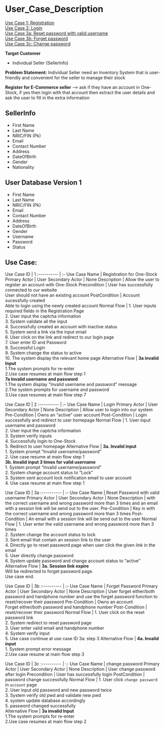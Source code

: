 # User_Case_Description

[Use Case 1: Registration](#use_case_1)  
[Use Case 2: Login](#use_case_2)  
[Use Case 3a: Reset password with valid username](#use_case_3a)  
[Use Case 3b: Forget password](#use_case_3b)  
[Use Case 3c: Change password](#use_case_3c)  

**Target Customer**
- Individual Seller (SellerInfo)

**Problem Statement:** Individual Seller need an Inventory System that is user-friendly and convenient for the seller to manage their stock

**Register for E-Commerce seller** --> ask if they have an account in One-Stock, if yes then login with that account then extract the user details and ask the user to fill in the extra information

## SellerInfo
- First Name 
- Last Name
- NRIC/FIN (Pk)
- Email
- Contact Number
- Address
- DateOfBirth
- Gender
- Nationality

## User Database Version 1
- First Name 
- Last Name
- NRIC/FIN (Pk)
- Email
- Contact Number
- Address
- DateOfBirth
- Gender
- Username
- Password
- Status

## Use Case: 

<a name="use_case_1"></a>
Use Case ID | 1 
:---------- | :-
Use Case Name | Registration for One-Stock
Primary Actor | User
Secondary Actor | None
Description | Allow the user to register an account with One-Stock 
Precondition | User has successfully connected to our website <br/> User should not have an existing account
PostCondition | Account sucessfully created <br/> Able to login using the newly created account 
Normal Flow | 1. User inputs required fields in the Registration Page <br/> 2. User input the captcha information <br/> 3. System validate all the input <br/> 4. Successfully created an account with inactive status <br/> 5. System send a link via the input email <br/> 6. User click on the link and redirect to our login page<br/> 7. User enter ID and Password <br/> 8. Successful Login <br/> 9. System change the status to active <br/> 10. The system display the relevant home page
Alternative Flow | **3a invalid Input** <br/> 1.The system prompts for re-enter <br/> 2.Use case resumes at main flow step 1 <br/> **7a Invalid username and password** <br/> 1.The system display "Invalid username and password" message <br/>2.The system prompts for username and password <br/>3.Use case resumes at main flow step 7

<a name="use_case_2"></a>
Use Case ID | 2 
:---------- | :-
Use Case Name | Login
Primary Actor | User
Secondary Actor | None
Description | Allow user to login into our system
Pre-Condition | Owns an “active” user account
Post-Condition | Login successfully and redirect to user homepage
Normal Flow | 1. User input username and password<br/>2. User input the captcha information<br/>3. System verify inputs<br/>4. Successfully login to One-Stock<br/>5. Redirect to user homepage
Alternative Flow  | **3a. Invalid input**<br/>1. System prompt “Invalid username/password”<br/>2. Use case resume at main flow step 1<br/>**3b. Invalid input 3 times for valid username**<br/>1. System prompt “Invalid username/password”<br/>2. System change account status to “Lock”<br/>3. System sent account lock notification email to user account<br/>4. Use case resume at main flow step 1

<a name="use_case_3a"></a>
Use Case ID | 3a 
:---------- | :-
Use Case Name | Reset Password with valid username
Primary Actor | User
Secondary Actor | None
Description | with the correct username and wrong password more than 3 times and an email with a session link will be send out to the user.
Pre-Condition | Key in with the correct username and wrong password more than 3 times
Post-Condition | An email with a session link will be send out to the user
Normal Flow | 1. User enter the valid username and wrong password more than 3 times<br/>2. System change the account status to lock<br/>3. Sent email that contain an session link to the user<br/>4. Directly go to reset password page when user click the given link in the email<br/>5. User directly change password<br/>6. System update password and change account status to “active”
Alternative Flow | **3a. Session link expire**<br/>Will be redirected to forget password page.<br/>Use case end.

<a name="use_case_3b"></a>
Use Case ID | 3b 
:---------- | :-
Use Case Name | Forget Password
Primary Actor | User
Secondary Actor | None
Description | User forget either/both password and handphone number and use the forget password function to reset/recover their password
Pre-Condition | Owns an account<br/>Forget either/both password and handphone number
Post-Condition | reset/recover their password
Normal Flow | 1. User click on the reset password link<br/>2. System redirect to reset password page<br/>3. User enter valid email and handphone number<br/>4. System verify input<br/>5. Use case continue at use case ID 3a: step 3
Alternative Flow | **4a. Invalid input**<br/>1. System prompt error message<br/> 2.Use case resume at main flow step 3

<a name="use_case_3c"></a>
Use Case ID | 3c 
:---------- | :-
Use Case Name | change password
Primary Actor | User
Secondary Actor | None
Description | User change password after login
Precondition | User has successfully login
PostCondition | password change successfully
Normal Flow | 1. User click `change password` in `account` page<br/> 2. User input old password and new password twice <br/> 3. System verify old pwd and validate new pwd <br/> 4. system update database accordingly <br/>5. password changed successfully <br/> 
Alternative Flow | **3a invalid Input** <br/> 1.The system prompts for re-enter <br/> 2.Use case resumes at main flow step 2
